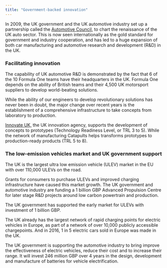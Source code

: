 ```yaml
---
title: "Government-backed innovation"
---
```

In 2009, the UK government and the UK automotive industry set up a partnership called the [Automotive Council](http://www.automotivecouncil.co.uk/), to chart the renaissance of the UK auto sector. This is now seen internationally as the gold standard for government and industry cooperation, and has led to a huge expansion of both car manufacturing and automotive research and development (R&D) in the UK.

### Facilitating innovation

The capability of UK automotive R&D is demonstrated by the fact that 6 of the 10 Formula One teams have their headquarters in the UK. Formula One depends on the ability of British teams and their 4,500 UK motorsport suppliers to develop world-beating solutions.

While the ability of our engineers to develop revolutionary solutions has never been in doubt, the major change over recent years is the establishment of a comprehensive infrastructure to take concepts from laboratory to production.

[Innovate UK,](https://www.gov.uk/government/organisations/innovate-uk) the UK innovation agency, supports the development of concepts to prototypes (Technology Readiness Level, or TRL 3 to 5). While the network of manufacturing Catapults helps transforms prototypes to production-ready products (TRL 5 to 8).

### The low-emission vehicles market and UK government support

The UK is the largest ultra low emission vehicle (ULEV) market in the EU with over 110,000 ULEVs on the road. 

Grants for consumers to purchase ULEVs and improved charging infrastructure have caused this market growth. The UK government and automotive industry are funding a 1 billion GBP Advanced Propulsion Centre for later stage R&D projects around low carbon powertrain and production.

The UK government has supported the early market for ULEVs with investment of 1 billion GBP.

The UK already has the largest network of rapid charging points for electric vehicles in Europe, as part of a network of over 10,000 publicly accessible chargepoints. And in 2016, 1 in 5 electric cars sold in Europe was made in the UK.

The UK government is supporting the automotive industry to bring improve the effectiveness of electric vehicles, reduce their cost and to increase their range. It will invest 246 million GBP over 4 years in the design, development and manufacture of batteries for vehicle electrification. 

